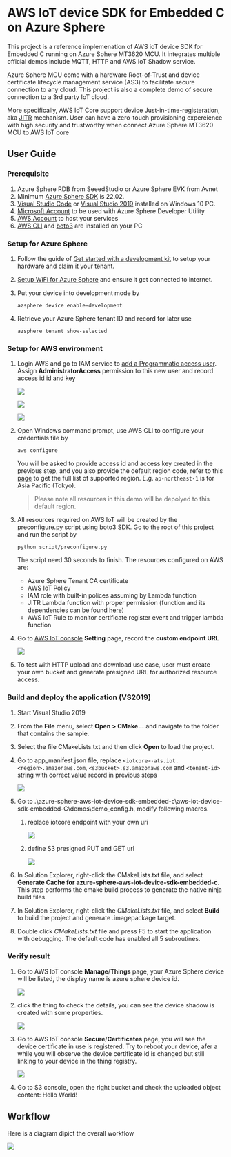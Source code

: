 ﻿# AWS IoT device SDK for Embedded C on Azure Sphere

This project is a reference implemenation of AWS ioT device SDK for Embedded C running on Azure Sphere MT3620 MCU. It integrates multiple official demos include MQTT, HTTP and AWS IoT Shadow service. 

Azure Sphere MCU come with a hardware Root-of-Trust and device certificate lifecycle management service (AS3) to facilitate secure connection to any cloud. This project is also a complete demo of secure connection to a 3rd party IoT cloud. 

More specifically, AWS IoT Core support device Just-in-time-registeration, aka [JITR](https://aws.amazon.com/blogs/iot/just-in-time-registration-of-device-certificates-on-aws-iot/) mechanism. User can have a zero-touch provisioning expereience with high security and trustworthy when connect Azure Sphere MT3620 MCU to AWS IoT core 

## User Guide

### Prerequisite

1. Azure Sphere RDB from SeeedStudio or Azure Sphere EVK from Avnet
2. Minimum [Azure Sphere SDK](https://aka.ms/AzureSphereSDKDownload) is 22.02.
3. [Visual Studio Code](https://code.visualstudio.com/) or [Visual Studio 2019](https://visualstudio.microsoft.com/) installed on Windows 10 PC.
4. [Microsoft Account](https://docs.microsoft.com/en-us/azure-sphere/deployment/microsoft-account) to be used with Azure Sphere Developer Utility
5. [AWS Account](https://aws.amazon.com/) to host your services
6. [AWS CLI](https://aws.amazon.com/cli/) and [boto3](https://boto3.amazonaws.com/v1/documentation/api/latest/guide/quickstart.html#installation) are installed on your PC

### Setup for Azure Sphere 

1. Follow the guide of [Get started with a development kit](https://docs.microsoft.com/en-us/azure-sphere/install/overview) to setup your hardware and claim it your tenant. 
2. [Setup WiFi for Azure Sphere](https://docs.microsoft.com/en-us/azure-sphere/install/configure-wifi#set-up-wi-fi-on-your-azure-sphere-device) and ensure it get connected to internet. 
3. Put your device into development mode by
   
   ```
   azsphere device enable-development
   ```
4. Retrieve your Azure Sphere tenant ID and record for later use
   
   ```
   azsphere tenant show-selected
   ```

### Setup for AWS environment

1. Login AWS and go to IAM service to [add a Programmatic access user](https://docs.aws.amazon.com/IAM/latest/UserGuide/id_users_create.html#id_users_create_console). Assign **AdministratorAccess** permission to this new user and record access id id and key
   
   ![](images/adduser.png)

   ![](images/admin.png)

   ![](images/pwd.png)

2. Open Windows command prompt, use AWS CLI to configure your credentials file by 

   ```
   aws configure
   ``` 

   You will be asked to provide access id and access key created in the previous step, and you also provide the default region code, refer to this [page](https://docs.aws.amazon.com/general/latest/gr/rande.html) to get the full list of supported region. E.g. `ap-northeast-1` is for Asia Pacific (Tokyo). 
   
   > Please note all resources in this demo will be depolyed to this default region.

3. All resources required on AWS IoT will be created by the preconfigure.py script using boto3 SDK. Go to the root of this project and run the script by

    ```
    python script/preconfigure.py
    ```

    The script need 30 seconds to finish. The resources configured on AWS are:

    - Azure Sphere Tenant CA certificate
    - AWS IoT Policy
    - IAM role with built-in polices assuming by Lambda function
    - JITR Lambda function with proper permission (function and its dependencies can be found [here](script/lambda))
    - AWS IoT Rule to monitor certificate register event and trigger lambda function

4. Go to [AWS IoT console](https://console.aws.amazon.com/iot/home) **Setting** page, record the **custom endpoint URL**
   
   ![](images/dp.png)

5. To test with HTTP upload and download use case, user must create your own bucket and generate presigned URL for authorized resource access.

### Build and deploy the application (VS2019)

1. Start Visual Studio 2019
2. From the **File** menu, select **Open > CMake...** and navigate to the folder that contains the sample.
3. Select the file CMakeLists.txt and then click **Open** to load the project.
4. Go to app_manifest.json file, replace `<iotcore>-ats.iot.<region>.amazonaws.com`, `<s3bucket>.s3.amazonaws.com` and `<tenant-id>` string with correct value record in previous steps
   
    ![](images/manifest.png)

5. Go to .\azure-sphere-aws-iot-device-sdk-embedded-c\aws-iot-device-sdk-embedded-C\demos\demo_config.h, modify following macros.

    1. replace iotcore endpoint with your own uri
   
        ![](images/iotcoreep.png)

    1. define S3 presigned PUT and GET url
    
        ![](images/s3url.png)
 

6. In Solution Explorer, right-click the CMakeLists.txt file, and select **Generate Cache for azure-sphere-aws-iot-device-sdk-embedded-c**. This step performs the cmake build process to generate the native ninja build files. 
7. In Solution Explorer, right-click the *CMakeLists.txt* file, and select **Build** to build the project and generate .imagepackage target.
8.  Double click *CMakeLists.txt* file and press F5 to start the application with debugging. The default code has enabled all 5 subroutines. 

### Verify result 

1.  Go to AWS IoT console **Manage**/**Things** page, your Azure Sphere device will be listed, the display name is azure sphere device id. 

    ![](images/device.png)

2. click the thing to check the details, you can see the device shadow is created with some properties.
   
   ![](images/shadow.png)

3.  Go to AWS IoT console **Secure**/**Certificates** page, you will see the device certificate in use is registered. Try to reboot your device, afer a while you will observe the device certificate id is changed but still linking to your device in the thing registry. 

    ![](images/cert.png)

4. Go to S3 console, open the right bucket and check the uploaded object content: Hello World!

## Workflow

Here is a diagram dipict the overall workflow 

![](images/workflow.png)
